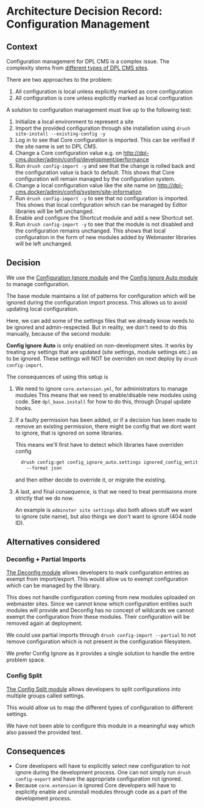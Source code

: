 # Architecture Decision Record: Configuration Management

## Context

Configuration management for DPL CMS is a complex issue. The complexity stems
from [different types of DPL CMS sites](../configuration-management.md).

There are two approaches to the problem:

1. All configuration is local unless explicitly marked as core configuration
2. All configuration is core unless explicitly marked as local configuration

A solution to configuration management must live up to the following test:

1. Initialize a local environment to represent a site
2. Import the provided configuration through site installation using
   `drush site-install --existing-config -y`
3. Log in to see that Core configuration is imported. This can be verified if
   the site name is set to DPL CMS.
4. Change a Core configuration value e.g. on <http://dpl-cms.docker/admin/config/development/performance>
5. Run `drush config-import -y` and see that the change is rolled back and the
   configuration value is back to default. This shows that Core configuration
   will remain managed by the configuration system.
6. Change a local configuration value like the site name on <http://dpl-cms.docker/admin/config/system/site-information>
7. Run `drush config-import -y` to see that no configuration is imported. This
   shows that local configuration which can be managed by Editor libraries will
   be left unchanged.
8. Enable and configure the Shortcut module and add a new Shortcut set.
9. Run `drush config-import -y` to see that the module is not disabled and the
   configuration remains unchanged. This shows that local configuration in the
   form of new modules added by Webmaster libraries will be left unchanged.

## Decision

We use the
[Configuration Ignore module](https://www.drupal.org/project/config_ignore)
and the [Config Ignore Auto module](https://www.drupal.org/project/config_ignore_auto)
to manage configuration.

The base module maintains a list of patterns for configuration which will be
ignored  during the configuration import process. This allows us to avoid
updating local configuration.

Here, we can add some of the settings files that we already know needs to be
ignored and admin-respected.
But in reality, we don't need to do this manually, because of the second module:

**Config Ignore Auto** is only enabled on non-development sites.
It works by treating any settings that are updated (site settings, module
settings etc.) as to be ignored.
These settings will NOT be overriden on next deploy by `drush config-import`.

The consequences of using this setup is

1) We need to ignore `core.extension.yml`, for administrators to manage modules
  This means that we need to enable/disable new modules using code.
  See `dpl_base.install` for how to do this, through Drupal update hooks.
2) If a faulty permission has been added, or if a decision has been made to
   remove an existing permission, there might be config that we dont want to
   ignore, that is ignored on some libraries.

    This means we'll first have to detect which libraries have overriden config

    ```bash
      drush config:get config_ignore_auto.settings ignored_config_entities
        --format json
    ```

    and then either decide to override it, or migrate the existing.

3) A last, and final consequence, is that we need to treat permissions more
   strictly that we do now.

    An example is `adminster site settings` also both allows stuff we want to
    ignore (site name), but also things we don't want to ignore (404 node ID).

## Alternatives considered

### Deconfig + Partial Imports

[The Deconfig module](https://www.drupal.org/project/deconfig) allows developers
to mark configuration entries as exempt from import/export. This would allow us
to exempt configuration which can be managed by the library.

This does not handle configuration coming from new modules uploaded on webmaster
sites. Since we cannot know which configuration entities such modules will
provide and Deconfig has no concept of wildcards we cannot exempt the
configuration from these modules. Their configuration will be removed again at
deployment.

We could use partial imports through `drush config-import --partial` to not
remove configuration which is not present in the configuration filesystem.

We prefer Config Ignore as it provides a single solution to handle the entire
problem space.

### Config Split

[The Config Split module](https://www.drupal.org/project/config_split) allows
developers to split configurations into multiple groups called settings.

This would allow us to map the different types of configuration to different
settings.

We have not been able to configure this module in a meaningful way which also
passed the provided test.

## Consequences

- Core developers will have to explicitly select new configuration to not ignore
  during the development process. One can not simply run `drush config-export`
  and have the appropriate configuration not ignored.
- Because `core.extension` is ignored Core developers will have to explicitly
  enable and uninstall modules through code as a part of the development
  process.
